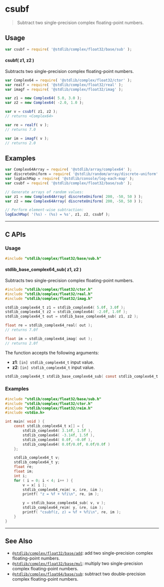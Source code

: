 <!--

@license Apache-2.0

Copyright (c) 2021 The Stdlib Authors.

Licensed under the Apache License, Version 2.0 (the "License");
you may not use this file except in compliance with the License.
You may obtain a copy of the License at

   http://www.apache.org/licenses/LICENSE-2.0

Unless required by applicable law or agreed to in writing, software
distributed under the License is distributed on an "AS IS" BASIS,
WITHOUT WARRANTIES OR CONDITIONS OF ANY KIND, either express or implied.
See the License for the specific language governing permissions and
limitations under the License.

-->

# csubf

> Subtract two single-precision complex floating-point numbers.

<section class="intro">

</section>

<!-- /.intro -->

<section class="usage">

## Usage

```javascript
var csubf = require( '@stdlib/complex/float32/base/sub' );
```

#### csubf( z1, z2 )

Subtracts two single-precision complex floating-point numbers.

```javascript
var Complex64 = require( '@stdlib/complex/float32/ctor' );
var realf = require( '@stdlib/complex/float32/real' );
var imagf = require( '@stdlib/complex/float32/imag' );

var z1 = new Complex64( 5.0, 3.0 );
var z2 = new Complex64( -2.0, 1.0 );

var v = csubf( z1, z2 );
// returns <Complex64>

var re = realf( v );
// returns 7.0

var im = imagf( v );
// returns 2.0
```

</section>

<!-- /.usage -->

<section class="examples">

## Examples

<!-- eslint no-undef: "error" -->

```javascript
var Complex64Array = require( '@stdlib/array/complex64' );
var discreteUniform = require( '@stdlib/random/array/discrete-uniform' );
var logEachMap = require( '@stdlib/console/log-each-map' );
var csubf = require( '@stdlib/complex/float32/base/sub' );

// Generate arrays of random values:
var z1 = new Complex64Array( discreteUniform( 200, -50, 50 ) );
var z2 = new Complex64Array( discreteUniform( 200, -50, 50 ) );

// Perform element-wise subtraction:
logEachMap( '(%s) - (%s) = %s', z1, z2, csubf );
```

</section>

<!-- /.examples -->

<!-- C interface documentation. -->

* * *

<section class="c">

## C APIs

<!-- Section to include introductory text. Make sure to keep an empty line after the intro `section` element and another before the `/section` close. -->

<section class="intro">

</section>

<!-- /.intro -->

<!-- C usage documentation. -->

<section class="usage">

### Usage

```c
#include "stdlib/complex/float32/base/sub.h"
```

#### stdlib_base_complex64_sub( z1, z2 )

Subtracts two single-precision complex floating-point numbers.

```c
#include "stdlib/complex/float32/ctor.h"
#include "stdlib/complex/float32/real.h"
#include "stdlib/complex/float32/imag.h"

stdlib_complex64_t z1 = stdlib_complex64( 5.0f, 3.0f );
stdlib_complex64_t z2 = stdlib_complex64( -2.0f, 1.0f );
stdlib_complex64_t out = stdlib_base_complex64_sub( z1, z2 );

float re = stdlib_complex64_real( out );
// returns 7.0f

float im = stdlib_complex64_imag( out );
// returns 2.0f
```

The function accepts the following arguments:

-   **z1**: `[in] stdlib_complex64_t` input value.
-   **z2**: `[in] stdlib_complex64_t` input value.

```c
stdlib_complex64_t stdlib_base_complex64_sub( const stdlib_complex64_t z1, const stdlib_complex64_t z2 );
```

</section>

<!-- /.usage -->

<!-- C API usage notes. Make sure to keep an empty line after the `section` element and another before the `/section` close. -->

<section class="notes">

</section>

<!-- /.notes -->

<!-- C API usage examples. -->

<section class="examples">

### Examples

```c
#include "stdlib/complex/float32/base/sub.h"
#include "stdlib/complex/float32/ctor.h"
#include "stdlib/complex/float32/reim.h"
#include <stdio.h>

int main( void ) {
    const stdlib_complex64_t x[] = {
        stdlib_complex64( 3.14f, 1.5f ),
        stdlib_complex64( -3.14f, 1.5f ),
        stdlib_complex64( 0.0f, -0.0f ),
        stdlib_complex64( 0.0f/0.0f, 0.0f/0.0f )
    };

    stdlib_complex64_t v;
    stdlib_complex64_t y;
    float re;
    float im;
    int i;
    for ( i = 0; i < 4; i++ ) {
        v = x[ i ];
        stdlib_complex64_reim( v, &re, &im );
        printf( "z = %f + %fi\n", re, im );

        y = stdlib_base_complex64_sub( v, v );
        stdlib_complex64_reim( y, &re, &im );
        printf( "csubf(z, z) = %f + %fi\n", re, im );
    }
}
```

</section>

<!-- /.examples -->

</section>

<!-- /.c -->

<!-- Section for related `stdlib` packages. Do not manually edit this section, as it is automatically populated. -->

<section class="related">

* * *

## See Also

-   <span class="package-name">[`@stdlib/complex/float32/base/add`][@stdlib/complex/float32/base/add]</span><span class="delimiter">: </span><span class="description">add two single-precision complex floating-point numbers.</span>
-   <span class="package-name">[`@stdlib/complex/float32/base/mul`][@stdlib/complex/float32/base/mul]</span><span class="delimiter">: </span><span class="description">multiply two single-precision complex floating-point numbers.</span>
-   <span class="package-name">[`@stdlib/complex/float64/base/sub`][@stdlib/complex/float64/base/sub]</span><span class="delimiter">: </span><span class="description">subtract two double-precision complex floating-point numbers.</span>

</section>

<!-- /.related -->

<!-- Section for all links. Make sure to keep an empty line after the `section` element and another before the `/section` close. -->

<section class="links">

<!-- <related-links> -->

[@stdlib/complex/float32/base/add]: https://github.com/stdlib-js/stdlib/tree/develop/lib/node_modules/%40stdlib/complex/float32/base/add

[@stdlib/complex/float32/base/mul]: https://github.com/stdlib-js/stdlib/tree/develop/lib/node_modules/%40stdlib/complex/float32/base/mul

[@stdlib/complex/float64/base/sub]: https://github.com/stdlib-js/stdlib/tree/develop/lib/node_modules/%40stdlib/complex/float64/base/sub

<!-- </related-links> -->

</section>

<!-- /.links -->
